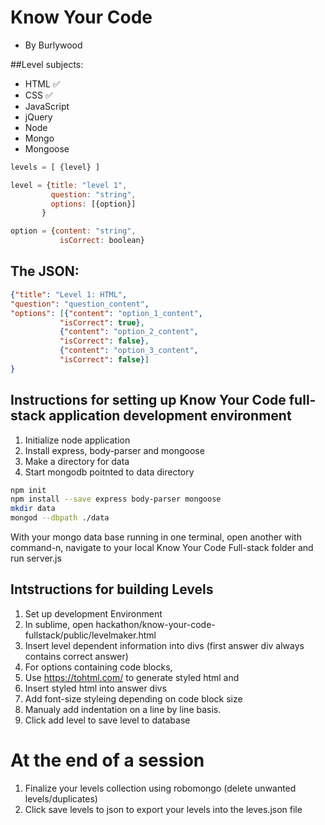 # Know Your Code
 - By Burlywood

##Level subjects:
- HTML ✅
- CSS ✅
- JavaScript
- jQuery
- Node
- Mongo
- Mongoose


```javascript
levels = [ {level} ]

level = {title: "level 1",
         question: "string",
         options: [{option}]
       }

option = {content: "string",
           isCorrect: boolean}
```
## The JSON:
```json
{"title": "Level 1: HTML",
"question": "question_content",
"options": [{"content": "option_1_content",
           "isCorrect": true},
           {"content": "option_2_content",
           "isCorrect": false},
           {"content": "option_3_content",
           "isCorrect": false}]
}
```
## Instructions for setting up Know Your Code full-stack application development environment
1. Initialize node application
2. Install express, body-parser and mongoose
3. Make a directory for data
4. Start mongodb poitnted to data directory
```bash
npm init
npm install --save express body-parser mongoose
mkdir data
mongod --dbpath ./data
```
With your mongo data base running in one terminal, open another with command-n, navigate to your local Know Your Code Full-stack folder and run server.js

## Intstructions for building Levels
1. Set up development Environment
2. In sublime, open hackathon/know-your-code-fullstack/public/levelmaker.html
3. Insert level dependent information into divs (first answer div always contains correct answer)
4. For options containing code blocks, 
  1. Use https://tohtml.com/ to generate styled html and 
  2. Insert styled html into answer divs 
  3. Add font-size styleing depending on code block size
  4. Manualy add indentation on a line by line basis.
5. Click add level to save level to database

# At the end of a session

1. Finalize your levels collection using robomongo (delete unwanted levels/duplicates)
2. Click save levels to json to export your levels into the leves.json file

